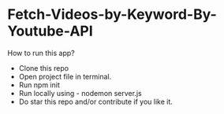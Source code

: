 # Fetch-Videos-by-Keyword-By-Youtube-API
How to run this app?

- Clone this repo
- Open project file in terminal.
- Run npm init
- Run locally using - nodemon server.js
- Do star this repo and/or contribute if you like it.
